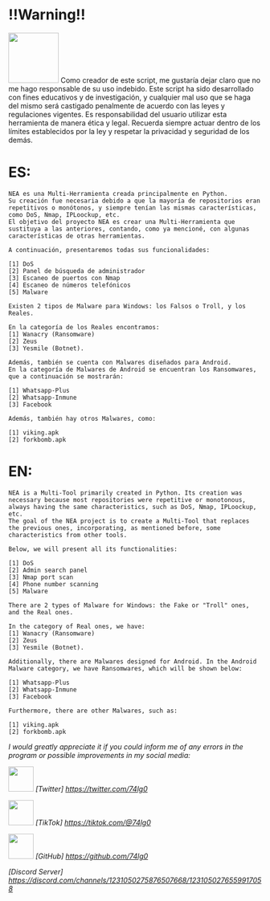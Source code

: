 # !!Warning!!
<img src="https://cdn-icons-png.flaticon.com/512/6898/6898883.png" height='100'/>
Como creador de este script, me gustaría dejar claro que no me hago responsable de su uso indebido. Este script ha sido desarrollado con fines educativos y de investigación, y cualquier mal uso que se haga del mismo será castigado penalmente de acuerdo con las leyes y regulaciones vigentes. Es responsabilidad del usuario utilizar esta herramienta de manera ética y legal. Recuerda siempre actuar dentro de los límites establecidos por la ley y respetar la privacidad y seguridad de los demás.



# ES:
```
NEA es una Multi-Herramienta creada principalmente en Python.
Su creación fue necesaria debido a que la mayoría de repositorios eran repetitivos o monótonos, y siempre tenían las mismas características, como DoS, Nmap, IPLoockup, etc.
El objetivo del proyecto NEA es crear una Multi-Herramienta que sustituya a las anteriores, contando, como ya mencioné, con algunas características de otras herramientas. 

A continuación, presentaremos todas sus funcionalidades:

[1] DoS
[2] Panel de búsqueda de administrador
[3] Escaneo de puertos con Nmap
[4] Escaneo de números telefónicos
[5] Malware

Existen 2 tipos de Malware para Windows: los Falsos o Troll, y los Reales.

En la categoría de los Reales encontramos: 
[1] Wanacry (Ransomware)
[2] Zeus 
[3] Yesmile (Botnet).

Además, también se cuenta con Malwares diseñados para Android. 
En la categoría de Malwares de Android se encuentran los Ransomwares, que a continuación se mostrarán:

[1] Whatsapp-Plus
[2] Whatsapp-Inmune
[3] Facebook

Además, también hay otros Malwares, como:

[1] viking.apk
[2] forkbomb.apk
```
# EN:
```
NEA is a Multi-Tool primarily created in Python. Its creation was necessary because most repositories were repetitive or monotonous, always having the same characteristics, such as DoS, Nmap, IPLoockup, etc.
The goal of the NEA project is to create a Multi-Tool that replaces the previous ones, incorporating, as mentioned before, some characteristics from other tools.

Below, we will present all its functionalities:

[1] DoS
[2] Admin search panel
[3] Nmap port scan
[4] Phone number scanning
[5] Malware

There are 2 types of Malware for Windows: the Fake or "Troll" ones, and the Real ones.

In the category of Real ones, we have:
[1] Wanacry (Ransomware)
[2] Zeus
[3] Yesmile (Botnet).

Additionally, there are Malwares designed for Android. In the Android Malware category, we have Ransomwares, which will be shown below:

[1] Whatsapp-Plus
[2] Whatsapp-Inmune
[3] Facebook

Furthermore, there are other Malwares, such as:

[1] viking.apk
[2] forkbomb.apk  
```
*I would greatly appreciate it if you could inform me of any errors in the program or possible improvements in my social media:*

<img src='https://github.com/74lg0/PyMalwareOS/assets/111157836/65fb859b-450a-421d-aa8b-fb25c74652c5'  height='50' width='50'> *[Twitter] https://twitter.com/74lg0*

<img src='https://github.com/74lg0/PyMalwareOS/assets/111157836/8e76c3f2-3a23-466b-a965-3816c51e8b34' height='50' width='50'>  *[TikTok] https://tiktok.com/@74lg0*

<img src='https://github.com/74lg0/PyMalwareOS/assets/111157836/c7a9f83c-c9c9-4ca2-a6c7-704ea2512331' height='50' width='50'> *[GitHub] https://github.com/74lg0*


*[Discord Server] https://discord.com/channels/1231050275876507668/1231050276559917058*
